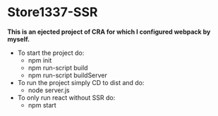 # Store1337-SSR

**This is an ejected project of CRA for which I configured webpack by myself.**
* To start the project do:
    * npm init 
    * npm run-script build
    * npm run-script buildServer
*  To run the project simply CD to dist and do:
    * node server.js
*  To only run react without SSR do: 
    * npm start
